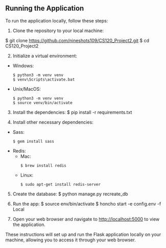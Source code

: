 ## Running the Application

To run the application locally, follow these steps:

1. Clone the repository to your local machine:

$ git clone https://github.com/nineshots109/CS120_Project2.git
$ cd CS120_Project2


2. Initialize a virtual environment:
- Windows:
  ```
  $ python3 -m venv venv
  $ venv\Scripts\activate.bat
  ```
- Unix/MacOS:
  ```
  $ python3 -m venv venv
  $ source venv/bin/activate
  ```

3. Install the dependencies:
$ pip install -r requirements.txt


4. Install other necessary dependencies:
- Sass:
  ```
  $ gem install sass
  ```
- Redis:
  - Mac:
    ```
    $ brew install redis
    ```
  - Linux:
    ```
    $ sudo apt-get install redis-server
    ```

5. Create the database:
$ python manage.py recreate_db

6. Run the app:
$ source env/bin/activate
$ honcho start -e config.env -f Local


7. Open your web browser and navigate to [http://localhost:5000](http://localhost:5000) to view the application.

These instructions will set up and run the Flask application locally on your machine, allowing you to access it through your web browser.
